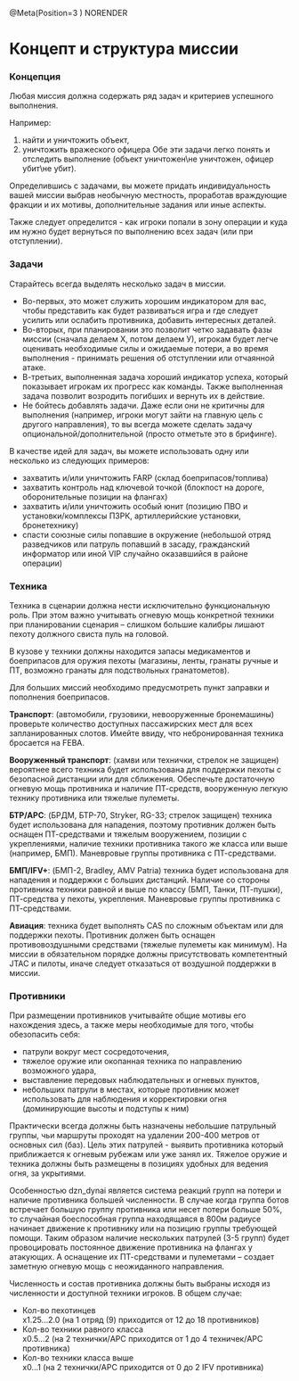 @Meta(Position=3 ) NORENDER

# Концепт и структура миссии

### Концепция

Любая миссия должна содержать ряд задач и критериев успешного выполнения.

Например:

1. найти и уничтожить объект,
2. уничтожить вражеского офицера
Обе эти задачи легко понять и отследить выполнение (объект уничтожен\не уничтожен, офицер убит\не убит).

Определившись с задачами, вы можете придать индивидуальность вашей миссии выбрав необычную местность, проработав враждующие фракции и их мотивы, дополнительные задания или иные аспекты.

Также следует определится - как игроки попали в зону операции и куда им нужно будет вернуться по выполнению всех задач (или при отступлении).

### Задачи

Старайтесь всегда выделять несколько задач в миссии.

- Во-первых, это может служить хорошим индикатором для вас, чтобы представить как будет развиваться игра и где следует усилить или ослабить противника, добавить интересных деталей.
- Во-вторых, при планировании это позволит четко задавать фазы миссии (сначала делаем Х, потом делаем У), игрокам будет легче оценивать необходимые силы и ожидаемые потери, а во время выполнения - принимать решения об отступлении или отчаянной атаке.
- В-третьих, выполненная задача хороший индикатор успеха, который показывает игрокам их прогресс как команды. Также выполненная задача позволит возродить погибших и вернуть их в действие.
- Не бойтесь добавлять задачи. Даже если они не критичны для выполнения (например, игроки могут зайти на главную цель с другого направления), то вы всегда можете сделать задачу опциональной/дополнительной (просто отметьте это в брифинге).

В качестве идей для задач, вы можете использовать одну или несколько из следующих примеров:

- захватить и/или уничтожить FARP (склад боеприпасов/топлива)
- захватить контроль над ключевой точкой (блокпост на дороге, оборонительные позиции на флангах)
- захватить и/или уничтожить особый юнит (позицию ПВО и установки/комплексы ПЗРК, артиллерийские установки, бронетехнику)
- спасти союзные силы попавшие в окружение (небольшой отряд разведчиков или патруль попавший в засаду, гражданский информатор или иной VIP случайно оказавшийся в районе операции)

### Техника

Техника в сценарии должна нести исключительно функциональную роль. При этом важно учитывать огневую мощь конкретной техники при планировании сценария – слишком большие калибры лишают пехоту должного свиста пуль на головой.

В кузове у техники должны находится запасы медикаментов и боеприпасов для оружия пехоты (магазины, ленты, гранаты ручные и ПТ, возможно гранаты для подствольных гранатометов).

Для больших миссий необходимо предусмотреть пункт заправки и пополнения боеприпасов.

**Транспорт**: (автомобили, грузовики, невооруженные бронемашины) проверьте количество доступных пассажирских мест для всех запланированных слотов. Имейте ввиду, что небронированная техника бросается на FEBA.

**Вооруженный транспорт**: (хамви или технички, стрелок не защищен) вероятнее всего техника будет использована для поддержки пехоты с безопасной дистанции или для сближения. Обеспечьте достаточную огневую мощь противника и наличие ПТ-средств, вооруженную легкую технику противника или тяжелые пулеметы.

**БТР/APC**: (БРДМ, БТР-70, Stryker, RG-33; стрелок защищен) техника будет использована для нападения, поэтому противник должен быть оснащен ПТ-средствами и тяжелым вооружением, позиции с укреплениями, наличие техники противника такого же класса или выше (например, БМП). Маневровые группы противника с ПТ-средствами.

**БМП/IFV+**: (БМП-2, Bradley, AMV Patria) техника будет использована для нападения и поддержки с больших дистанций. Наличие со стороны противника техники равной и выше по классу (БМП, Танки, ПТ-пушки), ПТ-средства у пехоты, укрепления. Маневровые группы противника с ПТ-средствами.

**Авиация**: техника будет выполнять CAS по сложным объектам или для поддержки пехоты. Противник должен быть оснащен противовоздушными средствами (тяжелые пулеметы как минимум). На миссии в обязательном порядке должны присутствовать компетентный JTAC и пилоты, иначе следует отказаться от воздушной поддержки в миссии.

### Противники

При размещении противников учитывайте общие мотивы его нахождения здесь, а также меры необходимые для того, чтобы обезопасить себя:

- патрули вокруг мест сосредоточения,
- тяжелое оружие или окопанная техника по направлению возможного удара,
- выставление передовых наблюдательных и огневых пунктов,
- небольших патрули в местах, которые противник может использовать для наблюдения и корректировки огня (доминирующие высоты и подступы к ним)

Практически всегда должны быть назначены небольшие патрульный группы, чьи маршруты проходят на удалении 200-400 метров от основных сил (баз). Цель этих патрулей - выявить противника который приближается к огневым рубежам или уже занял их. Тяжелое оружие и техника должны быть размещены в позициях удобных для ведения огня, за укрытиями.

Особенностью dzn_dynai является система реакций групп на потери и наличие противника большей численности. В случае когда группа ботов встречает большую группу противника или несет потери больше 50%, то случайная боеспособная группа находящаяся в 800м радиусе начинает движение к противнику или на позицию группы требующей помощи. Таким образом наличие нескольких патрулей (3-5 групп) будет провоцировать постоянное движение противника на флангах у атакующих. А оснащение их ПТ-средствами и пулеметами – создает заметную огневую мощь с неожиданного направления.

Численность и состав противника должны быть выбраны исходя из численности и доступной техники игроков. В общем случае:

- Кол-во пехотинцев <br> х1.25…2.0 (на 1 отряд (9) приходится от 12 до 18 противников)
- Кол-во техники равного класса<br> х0.5…2 (на 2 технички/APC приходится от 1 до 4 техничек/APC противника)
- Кол-во техники класса выше <br>х0…1 (на 2 технички/APC приходится от 0 до 2 IFV противника)
